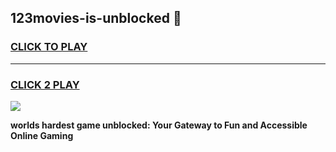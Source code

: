 
## 123movies-is-unblocked 👋
<h3>
<a href="https://premium.freeplayer.one?title=123movies-is-unblocked&ref=14F">CLICK TO PLAY</a></h3>
<hr>

<h3>
<a href="https://premium.freeplayer.one?title=123movies-is-unblocked&ref=14F">CLICK 2 PLAY</a>
  
</h3>

<a href="https://premium.freeplayer.one?title=123movies-is-unblocked&ref=12F/"><img src="https://clearcache.store/games.png"></a>


**worlds hardest game unblocked: Your Gateway to Fun and Accessible Online Gaming**
